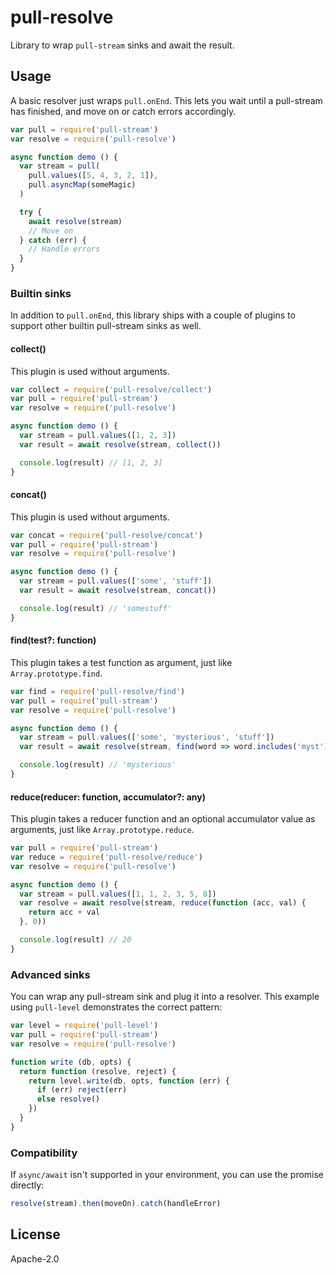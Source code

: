 # pull-resolve

Library to wrap `pull-stream` sinks and await the result.

## Usage

A basic resolver just wraps `pull.onEnd`. This lets you wait until a pull-stream has finished, and move on or catch errors accordingly.

```js
var pull = require('pull-stream')
var resolve = require('pull-resolve')

async function demo () {
  var stream = pull(
    pull.values([5, 4, 3, 2, 1]),
    pull.asyncMap(someMagic)
  )

  try {
    await resolve(stream)
    // Move on
  } catch (err) {
    // Handle errors
  }
}
```

### Builtin sinks

In addition to `pull.onEnd`, this library ships with a couple of plugins to support other builtin pull-stream sinks as well.

#### collect()

This plugin is used without arguments.

```js
var collect = require('pull-resolve/collect')
var pull = require('pull-stream')
var resolve = require('pull-resolve')

async function demo () {
  var stream = pull.values([1, 2, 3])
  var result = await resolve(stream, collect())

  console.log(result) // [1, 2, 3]
}
```

#### concat()

This plugin is used without arguments.

```js
var concat = require('pull-resolve/concat')
var pull = require('pull-stream')
var resolve = require('pull-resolve')

async function demo () {
  var stream = pull.values(['some', 'stuff'])
  var result = await resolve(stream, concat())

  console.log(result) // 'somestuff'
}
```

#### find(test?: function)

This plugin takes a test function as argument, just like `Array.prototype.find`.

```js
var find = require('pull-resolve/find')
var pull = require('pull-stream')
var resolve = require('pull-resolve')

async function demo () {
  var stream = pull.values(['some', 'mysterious', 'stuff'])
  var result = await resolve(stream, find(word => word.includes('myst')))

  console.log(result) // 'mysterious'
}
```

#### reduce(reducer: function, accumulator?: any)

This plugin takes a reducer function and an optional accumulator value as arguments, just like `Array.prototype.reduce`.

```js
var pull = require('pull-stream')
var reduce = require('pull-resolve/reduce')
var resolve = require('pull-resolve')

async function demo () {
  var stream = pull.values([1, 1, 2, 3, 5, 8])
  var resolve = await resolve(stream, reduce(function (acc, val) {
    return acc + val
  }, 0))

  console.log(result) // 20
}
```

### Advanced sinks

You can wrap any pull-stream sink and plug it into a resolver. This example using `pull-level` demonstrates the correct pattern:

```js
var level = require('pull-level')
var pull = require('pull-stream')
var resolve = require('pull-resolve')

function write (db, opts) {
  return function (resolve, reject) {
    return level.write(db, opts, function (err) {
      if (err) reject(err)
      else resolve()
    })
  }
}
```

### Compatibility

If `async/await` isn't supported in your environment, you can use the promise directly:

```js
resolve(stream).then(moveOn).catch(handleError)
```

## License

Apache-2.0
